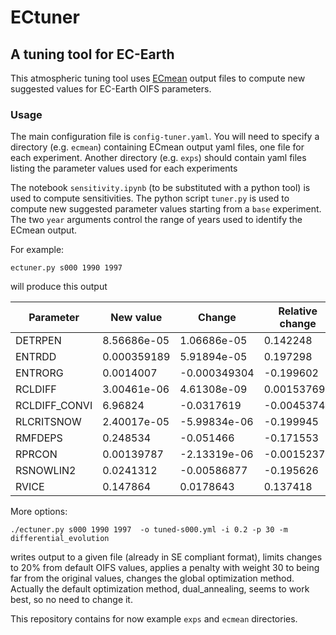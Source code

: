 # ECtuner

## A tuning tool for EC-Earth

This atmospheric tuning tool uses [ECmean](https://github.com/oloapinivad/ECmean4) output files to compute new suggested values for EC-Earth OIFS parameters.

### Usage

The main configuration file is `config-tuner.yaml`.
You will need to specify a directory (e.g. `ecmean`) containing ECmean output yaml files, one file for each experiment.
Another directory (e.g. `exps`) should contain yaml files listing the parameter values used for each experiments

The notebook `sensitivity.ipynb` (to be substituted with a python tool) is used to compute sensitivities.
The python script `tuner.py` is used to compute new suggested parameter values starting from a `base` experiment.
The two `year` arguments control the range of years used to identify the ECmean output.

For example:
```
ectuner.py s000 1990 1997
```

will produce this output

|   Parameter     |   New value  |       Change   |   Relative change  |   Max change  |
|-----------------|--------------|----------------|--------------------|---------------|
|    DETRPEN      | 8.56686e-05  |  1.06686e-05   |        0.142248     |      1.5e-05  |
|    ENTRDD       | 0.000359189  |  5.91894e-05   |        0.197298     |      6e-05    |
|    ENTRORG      | 0.0014007    | -0.000349304   |       -0.199602     |      0.00035  |
|    RCLDIFF      | 3.00461e-06  |  4.61308e-09   |        0.00153769   |      6e-07    |
| RCLDIFF_CONVI   | 6.96824      | -0.0317619     |       -0.00453741   |      1.4      |
|  RLCRITSNOW     | 2.40017e-05  | -5.99834e-06   |       -0.199945     |      6e-06    |
|    RMFDEPS      | 0.248534     | -0.051466      |       -0.171553     |      0.06     |
|    RPRCON       | 0.00139787   | -2.13319e-06   |       -0.0015237    |      0.00028  |
|   RSNOWLIN2     | 0.0241312    | -0.00586877    |       -0.195626     |      0.006    |
|     RVICE       | 0.147864     |  0.0178643     |        0.137418     |      0.026    |

More options:
```
./ectuner.py s000 1990 1997  -o tuned-s000.yml -i 0.2 -p 30 -m differential_evolution 
```
writes output to a given file (already in SE compliant format), limits changes to 20% from default OIFS values, 
applies a penalty with weight 30 to being far from the original values, changes the global optimization method.
Actually the default optimization method, dual_annealing, seems to work best, so no need to change it.

This repository contains for now example `exps` and `ecmean` directories.
